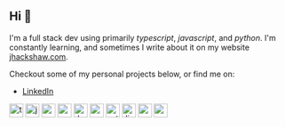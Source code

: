 
## Hi 👋

I'm a full stack dev using primarily *typescript*, *javascript*, and *python*. I'm constantly learning, and sometimes I write about it on my website [jhackshaw.com](https://jhackshaw.com).

Checkout some of my personal projects below, or find me on:
- [LinkedIn](https://www.linkedin.com/in/jeffrey-hackshaw/)

<p align="left"> <img src="https://devicons.github.io/devicon/devicon.git/icons/typescript/typescript-original.svg" alt="typescript" width="25" height="25"/> <img src="https://devicons.github.io/devicon/devicon.git/icons/javascript/javascript-original.svg" alt="javascript" width="25" height="25"/> <img src="https://devicons.github.io/devicon/devicon.git/icons/react/react-original-wordmark.svg" alt="react" width="25" height="25"/> <img src="https://devicons.github.io/devicon/devicon.git/icons/redux/redux-original.svg" alt="redux" width="25" height="25"/> <img src="https://devicons.github.io/devicon/devicon.git/icons/docker/docker-original-wordmark.svg" alt="docker" width="25" height="25"/>  <img src="https://devicons.github.io/devicon/devicon.git/icons/postgresql/postgresql-original-wordmark.svg" alt="postgresql" width="25" height="25"/> <img src="https://devicons.github.io/devicon/devicon.git/icons/python/python-original-wordmark.svg" alt="python" width="25" height="25"/> <img src="https://devicons.github.io/devicon/devicon.git/icons/django/django-original.svg" alt="django" width="25" height="25"/> <img src="https://devicons.github.io/devicon/devicon.git/icons/nodejs/nodejs-original-wordmark.svg" alt="nodejs" width="25" height="25"/> <img src="https://devicons.github.io/devicon/devicon.git/icons/amazonwebservices/amazonwebservices-original-wordmark.svg" alt="aws" width="25" height="25"/> 
</p>

